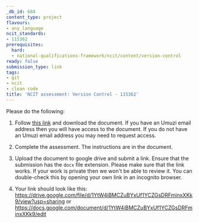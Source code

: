```yaml
---
_db_id: 684
content_type: project
flavours:
- any_language
ncit_standards:
- 115362
prerequisites:
  hard:
  - national-qualifications-framework/ncit/content/version-control
ready: false
submission_type: link
tags:
- git
- ncit
- clean code
title: 'NCIT assessment: Version Control - 115362'
---
```


Please do the following:

1. Follow [this link](https://drive.google.com/file/d/18za1nYEBBX50fVkMdzuOuK2Usu0DmOOh/view?usp=sharing) and download the document. If you have an Umuzi email address then you will have access to the document. If you do not have an Umuzi email address you may need to request access.

2. Complete the assessment. The instructions are in the document. 
   
3. Upload the document to google drive and submit a link. Ensure that the submission has the `docx` file extension. Please make sure that the link works. If your work is private then we won't be able to review it. You can double-check this by opening your own link in an incognito browser.  

4. Your link should look like this:
https://drive.google.com/file/d/1YtW4iBMCZuBYxUf1YCZGsDRFminxXKk9/view?usp=sharing or https://docs.google.com/document/d/1YtW4iBMCZuBYxUf1YCZGsDRFminxXKk9/edit